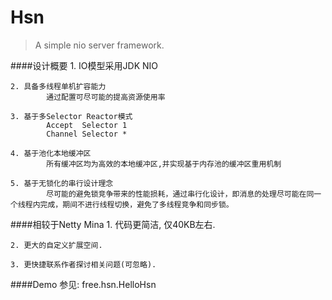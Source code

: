 

# Hsn
> A simple nio server framework.


####设计概要
	1. IO模型采用JDK NIO

	2. 具备多线程单机扩容能力
			通过配置可尽可能的提高资源使用率

	3. 基于多Selector Reactor模式
			Accept  Selector 1
			Channel Selector *	
			
	4. 基于池化本地缓冲区
			所有缓冲区均为高效的本地缓冲区,并实现基于内存池的缓冲区重用机制
			
	5. 基于无锁化的串行设计理念
			尽可能的避免锁竞争带来的性能损耗，通过串行化设计，即消息的处理尽可能在同一个线程内完成，期间不进行线程切换，避免了多线程竞争和同步锁。


####相较于Netty Mina
	1. 代码更简洁, 仅40KB左右.
	
	2. 更大的自定义扩展空间.

	3. 更快捷联系作者探讨相关问题(可忽略).


####Demo
	参见: free.hsn.HelloHsn